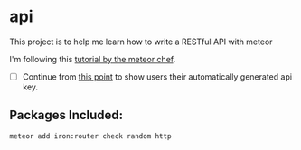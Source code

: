 # api
This project is to help me learn how to write a RESTful API with meteor

I'm following this [tutorial by the meteor chef](https://themeteorchef.com/recipes/writing-an-api/?utm_campaign=Adoption%3A%20Developer&utm_content=23717520&utm_medium=social&utm_source=twitter).

- [ ] Continue from [this point](https://themeteorchef.com/recipes/writing-an-api/#tmc-key-display-and-regeneration) to show users their automatically generated api key.

## Packages Included:

```meteor add iron:router check random http```
